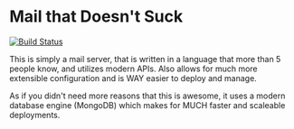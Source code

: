 # Mail that Doesn't Suck

[![Build Status](https://secure.travis-ci.org/AddoSolutions/unsuckish-mail.svg)](http://travis-ci.org/AddoSolutions/unsuckish-mail)

This is simply a mail server, that is written in a language that more than 5 people know, and utilizes modern APIs.  Also allows for much more extensible configuration and is WAY easier to deploy and manage.

As if you didn't need more reasons that this is awesome, it uses a modern database engine (MongoDB) which makes for MUCH faster and scaleable deployments.


